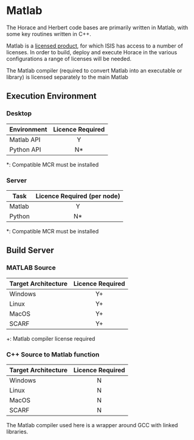 # Matlab

The Horace and Herbert code bases are primarily written in Matlab, with some key routines written in C++.

Matlab is a [licensed product](https://uk.mathworks.com/pricing-licensing.html), for which ISIS has access to a number of licenses. 
In order to build, deploy and execute Horace in the various configurations a range of licenses will be needed.

The Matlab compiler (required to convert Matlab into an executable or library) is licensed separately to the main Matlab 

## Execution Environment

### Desktop

| Environment | Licence Required |
| ---  | :---: |
| Matlab API |    Y     |
| Python API |    N*    |

*: Compatible MCR must be installed

### Server

| Task | Licence Required (per node) |
| ---  | :---: |
| Matlab  |  Y  |
| Python  |  N*  |

*: Compatible MCR must be installed

## Build Server

### MATLAB Source

| Target Architecture | Licence Required |
| ---  | :---: |
| Windows | Y+ |
| Linux   | Y+ |
| MacOS   | Y+ |
| SCARF   | Y+ |

+: Matlab compiler license required

### C++ Source to Matlab function

| Target Architecture | Licence Required |
| ---  | :---: |
| Windows | N |
| Linux   | N |
| MacOS   | N |
| SCARF   | N |

The Matlab compiler used here is a wrapper around GCC with linked libraries.
